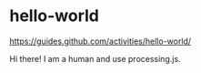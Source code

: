 # hello-world
https://guides.github.com/activities/hello-world/

Hi there!
I am a human and use processing.js.
